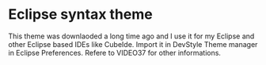 # Eclipse syntax theme
This theme was downlaoded a long time ago and I use it for my Eclipse and other Eclipse based IDEs like CubeIde. Import it in DevStyle Theme manager in Eclipse Preferences. Refere to VIDEO37 for other informations.